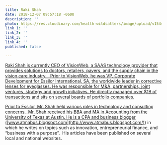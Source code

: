 ```yaml
---
title: Raki Shah
date: 2018-12-07 09:57:18 -0600
description: ''
photo: https://res.cloudinary.com/health-wildcatters/image/upload/v1544198254/image.png
link_1: ''
link_2: ''
link_3: ''
link_4: ''
published: false

---
```

[Raki Shah is currently CEO of VisionWeb, a SAAS technology provider that provides solutions to doctors, retailers, payers, and the supply chain in the vision care industry.   Prior to VisionWeb, he was VP, Corporate Development for Essilor International, SA, the worldwide leader in corrective lenses for eyeglasses. He was responsible for M&A, partnerships, joint ventures, strategy and growth initiatives. He directly managed over $1B of transactions and sits on several boards of portfolio companies.](https://www.healthwildcatters.com/mentors?__hstc=3037743.f7bd35a287fedde99311d751bfe42fd4.1542227144562.1543597132524.1543863854462.7&__hssc=3037743.335.1543863854462&__hsfp=2847743631&hsutk=f7bd35a287fedde99311d751bfe42fd4#29516d7447bd05f206637d77a42a6bbb)

[Prior to Essilor, Mr. Shah held various roles in technology and consulting concerns.  Mr. Shah received his BBA and MA in Accounting from the University of Texas at Austin. He is a CPA and business blogger (](https://www.healthwildcatters.com/mentors?__hstc=3037743.f7bd35a287fedde99311d751bfe42fd4.1542227144562.1543597132524.1543863854462.7&__hssc=3037743.335.1543863854462&__hsfp=2847743631&hsutk=f7bd35a287fedde99311d751bfe42fd4#29516d7447bd05f206637d77a42a6bbb)[www.atmabus.blogspot.com](http://www.atmabus.blogspot.com/)) in which he writes on topics such as innovation, entrepreneurial finance, and “business with a purpose”.  His articles have been published on several local and national websites.